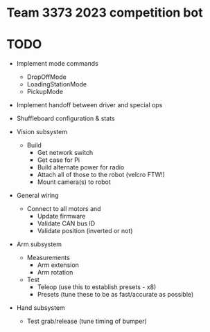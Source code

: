 # Team 3373 2023 competition bot

# TODO

- Implement mode commands
  - DropOffMode
  - LoadingStationMode
  - PickupMode

- Implement handoff between driver and special ops

- Shuffleboard configuration & stats

- Vision subsystem
  - Build
    - Get network switch
    - Get case for Pi
    - Build alternate power for radio
    - Attach all of those to the robot (velcro FTW!)
    - Mount camera(s) to robot

- General wiring
  - Connect to all motors and
    - Update firmware
    - Validate CAN bus ID
    - Validate position (inverted or not)

- Arm subsystem
  - Measurements
    - Arm extension
    - Arm rotation
  - Test
    - Teleop (use this to establish presets - x8)
    - Presets (tune these to be as fast/accurate as possible)
  
- Hand subsystem
  - Test grab/release (tune timing of bumper)